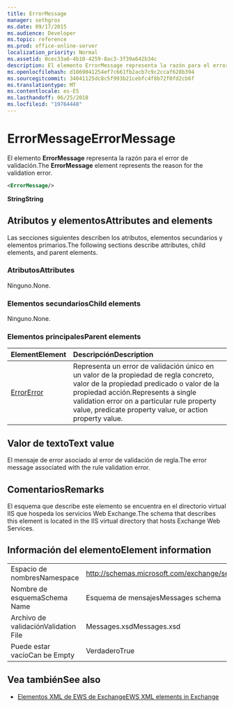 ```yaml
---
title: ErrorMessage
manager: sethgros
ms.date: 09/17/2015
ms.audience: Developer
ms.topic: reference
ms.prod: office-online-server
localization_priority: Normal
ms.assetid: 0cec33a6-4b10-4259-8ac3-3f39a642b34c
description: El elemento ErrorMessage representa la razón para el error de validación.
ms.openlocfilehash: d1869041254ef7c661fb2acb7c9c2ccaf628b394
ms.sourcegitcommit: 34041125dc8c5f993b21cebfc4f8b72f0fd2cb6f
ms.translationtype: MT
ms.contentlocale: es-ES
ms.lasthandoff: 06/25/2018
ms.locfileid: "19764448"
---
```

# <a name="errormessage"></a><span data-ttu-id="039c1-103">ErrorMessage</span><span class="sxs-lookup"><span data-stu-id="039c1-103">ErrorMessage</span></span>

<span data-ttu-id="039c1-104">El elemento **ErrorMessage** representa la razón para el error de validación.</span><span class="sxs-lookup"><span data-stu-id="039c1-104">The **ErrorMessage** element represents the reason for the validation error.</span></span> 
  
```XML
<ErrorMessage/>
```

 <span data-ttu-id="039c1-105">**String**</span><span class="sxs-lookup"><span data-stu-id="039c1-105">**String**</span></span>
## <a name="attributes-and-elements"></a><span data-ttu-id="039c1-106">Atributos y elementos</span><span class="sxs-lookup"><span data-stu-id="039c1-106">Attributes and elements</span></span>

<span data-ttu-id="039c1-107">Las secciones siguientes describen los atributos, elementos secundarios y elementos primarios.</span><span class="sxs-lookup"><span data-stu-id="039c1-107">The following sections describe attributes, child elements, and parent elements.</span></span>
  
### <a name="attributes"></a><span data-ttu-id="039c1-108">Atributos</span><span class="sxs-lookup"><span data-stu-id="039c1-108">Attributes</span></span>

<span data-ttu-id="039c1-109">Ninguno.</span><span class="sxs-lookup"><span data-stu-id="039c1-109">None.</span></span>
  
### <a name="child-elements"></a><span data-ttu-id="039c1-110">Elementos secundarios</span><span class="sxs-lookup"><span data-stu-id="039c1-110">Child elements</span></span>

<span data-ttu-id="039c1-111">Ninguno.</span><span class="sxs-lookup"><span data-stu-id="039c1-111">None.</span></span>
  
### <a name="parent-elements"></a><span data-ttu-id="039c1-112">Elementos principales</span><span class="sxs-lookup"><span data-stu-id="039c1-112">Parent elements</span></span>

|<span data-ttu-id="039c1-113">**Element**</span><span class="sxs-lookup"><span data-stu-id="039c1-113">**Element**</span></span>|<span data-ttu-id="039c1-114">**Descripción**</span><span class="sxs-lookup"><span data-stu-id="039c1-114">**Description**</span></span>|
|:-----|:-----|
|[<span data-ttu-id="039c1-115">Error</span><span class="sxs-lookup"><span data-stu-id="039c1-115">Error</span></span>](error.md) <br/> |<span data-ttu-id="039c1-116">Representa un error de validación único en un valor de la propiedad de regla concreto, valor de la propiedad predicado o valor de la propiedad acción.</span><span class="sxs-lookup"><span data-stu-id="039c1-116">Represents a single validation error on a particular rule property value, predicate property value, or action property value.</span></span>  <br/> |
   
## <a name="text-value"></a><span data-ttu-id="039c1-117">Valor de texto</span><span class="sxs-lookup"><span data-stu-id="039c1-117">Text value</span></span>

<span data-ttu-id="039c1-118">El mensaje de error asociado al error de validación de regla.</span><span class="sxs-lookup"><span data-stu-id="039c1-118">The error message associated with the rule validation error.</span></span>
  
## <a name="remarks"></a><span data-ttu-id="039c1-119">Comentarios</span><span class="sxs-lookup"><span data-stu-id="039c1-119">Remarks</span></span>

<span data-ttu-id="039c1-120">El esquema que describe este elemento se encuentra en el directorio virtual IIS que hospeda los servicios Web Exchange.</span><span class="sxs-lookup"><span data-stu-id="039c1-120">The schema that describes this element is located in the IIS virtual directory that hosts Exchange Web Services.</span></span>
  
## <a name="element-information"></a><span data-ttu-id="039c1-121">Información del elemento</span><span class="sxs-lookup"><span data-stu-id="039c1-121">Element information</span></span>

|||
|:-----|:-----|
|<span data-ttu-id="039c1-122">Espacio de nombres</span><span class="sxs-lookup"><span data-stu-id="039c1-122">Namespace</span></span>  <br/> |http://schemas.microsoft.com/exchange/services/2006/messages  <br/> |
|<span data-ttu-id="039c1-123">Nombre de esquema</span><span class="sxs-lookup"><span data-stu-id="039c1-123">Schema Name</span></span>  <br/> |<span data-ttu-id="039c1-124">Esquema de mensajes</span><span class="sxs-lookup"><span data-stu-id="039c1-124">Messages schema</span></span>  <br/> |
|<span data-ttu-id="039c1-125">Archivo de validación</span><span class="sxs-lookup"><span data-stu-id="039c1-125">Validation File</span></span>  <br/> |<span data-ttu-id="039c1-126">Messages.xsd</span><span class="sxs-lookup"><span data-stu-id="039c1-126">Messages.xsd</span></span>  <br/> |
|<span data-ttu-id="039c1-127">Puede estar vacío</span><span class="sxs-lookup"><span data-stu-id="039c1-127">Can be Empty</span></span>  <br/> |<span data-ttu-id="039c1-128">Verdadero</span><span class="sxs-lookup"><span data-stu-id="039c1-128">True</span></span>  <br/> |
   
## <a name="see-also"></a><span data-ttu-id="039c1-129">Vea también</span><span class="sxs-lookup"><span data-stu-id="039c1-129">See also</span></span>



- [<span data-ttu-id="039c1-130">Elementos XML de EWS de Exchange</span><span class="sxs-lookup"><span data-stu-id="039c1-130">EWS XML elements in Exchange</span></span>](ews-xml-elements-in-exchange.md)

